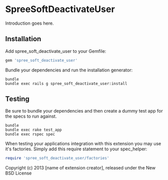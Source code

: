 SpreeSoftDeactivateUser
=======================

Introduction goes here.

Installation
------------

Add spree_soft_deactivate_user to your Gemfile:

```ruby
gem 'spree_soft_deactivate_user'
```

Bundle your dependencies and run the installation generator:

```shell
bundle
bundle exec rails g spree_soft_deactivate_user:install
```

Testing
-------

Be sure to bundle your dependencies and then create a dummy test app for the specs to run against.

```shell
bundle
bundle exec rake test_app
bundle exec rspec spec
```

When testing your applications integration with this extension you may use it's factories.
Simply add this require statement to your spec_helper:

```ruby
require 'spree_soft_deactivate_user/factories'
```

Copyright (c) 2013 [name of extension creator], released under the New BSD License
